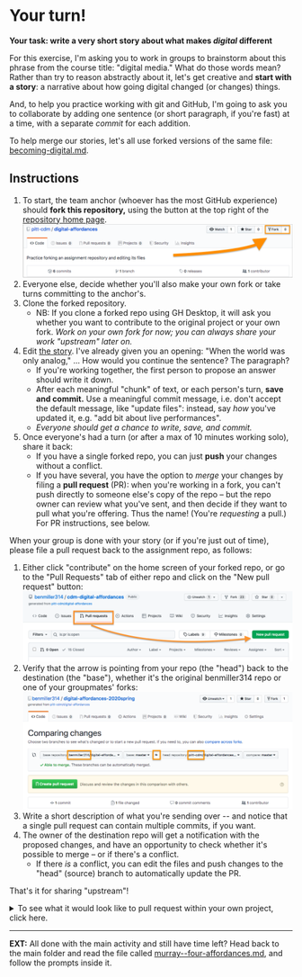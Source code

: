 # Your turn!

**Your task: write a very short story about what makes *digital* different**

For this exercise, I'm asking you to work in groups to brainstorm about this phrase from the course title: "digital media." What do those words mean? Rather than try to reason abstractly about it, let's get creative and **start with a story**: a narrative about how going digital changed (or changes) things.

And, to help you practice working with git and GitHub, I'm going to ask you to collaborate by adding one sentence (or short paragraph, if you're fast) at a time, with a separate *commit* for each addition.

To help merge our stories, let's all use forked versions of the same file: [becoming-digital.md](becoming-digital.md).

## Instructions
1. To start, the team anchor (whoever has the most GitHub experience) should **fork this repository,** using the button at the top right of the [repository home page](../..). ![location of fork button in github](img/github-fork-button.png)
2. Everyone else, decide whether you'll also make your own fork or take turns committing to the anchor's.
3. Clone the forked repository.
    - NB: If you clone a forked repo using GH Desktop, it will ask you whether you want to contribute to the original project or your own fork. _Work on your own fork for now; you can always share your work "upstream" later on._
4. Edit [the story](becoming-digital.md). I've already given you an opening: "When the world was only analog," ... How would you continue the sentence? The paragraph?
   - If you're working together, the first person to propose an answer should write it down.
   - After each meaningful "chunk" of text, or each person's turn, **save and commit.** Use a meaningful commit message, i.e. don't accept the default message, like "update files": instead, say *how* you've updated it, e.g. "add bit about live performances".
   - _Everyone should get a chance to write, save, and commit._
5. Once everyone's had a turn (or after a max of 10 minutes working solo), share it back:
    - If you have a single forked repo, you can just **push** your changes without a conflict.
    - If you have several, you have the option to _merge_ your changes by filing a **pull request** (PR): when you're working in a fork, you can't push directly to someone else's copy of the repo – but the repo owner can review what you've sent, and then decide if they want to pull what you're offering. Thus the name! (You're  *requesting* a pull.) For PR instructions, see below.

When your group is done with your story (or if you're just out of time), please file a pull request back to the assignment repo, as follows:

1. Either click "contribute" on the home screen of your forked repo, or go to the "Pull Requests" tab of either repo and click on the "New pull request" button: ![upstream pull request 2](img/github-upstream-pull-request-2.png)
2. Verify that the arrow is pointing from your repo (the "head") back to the destination (the "base"), whether it's the original benmiller314 repo or one of your groupmates' forks: ![upstream pull request 3](img/github-upstream-pull-request-3.png)
3. Write a short description of what you're sending over -- and notice that a single pull request can contain multiple commits, if you want.
4. The owner of the destination repo will get a notification with the proposed changes, and have an opportunity to check whether it's possible to merge – or if there's a conflict.
    - If there *is* a conflict, you can edit the files and push changes to the "head" (source) branch to automatically update the PR.

That's it for sharing "upstream"!

<details><summary>To see what it would look like to pull request within your own project, click here.</summary>
<h3>GH Pull requests as / instead of commits</h3>
The merge and review process just takes you through a series of prompts and buttons; in the middle, you can write back and forth just as you can on the issue queue. Here's how it would look:

<figure><img src="img/github-pull-request-sequence-with-arrows.png" alt="Six panels illustrating the steps in the caption"/>
<figcaption><ol><li>Top left. Instead of committing directly, you have the option to create a new branch and start a pull request.</li><li>Top right. Confirm the branches and direction of the proposed pull, and write a note to your partners about what you're proposing.</li><li>Middle left. GitHub will attempt to find conflicts.</li><li>Middle right. If there are none, your job is simple! Just decide whether to merge. (If there are, I recommend Atom as a tool to resolve them.)</li><li>Bottom left. The merge becomes a new commit in the destination repository, so you get to write a new commit message. Make it meaningful!</li><li>After the merge, you will be prompted to delete the source branch, since its contents are now integrated.</li></ul>
</figure>
</details>

<hr />

<div class="alert alert-info">
<strong>EXT:</strong> All done with the main activity and still have time left? Head back to the main folder and read the file called <a href="../murray--four-affordances.md">murray--four-affordances.md</a>, and follow the prompts inside it.
</div>

